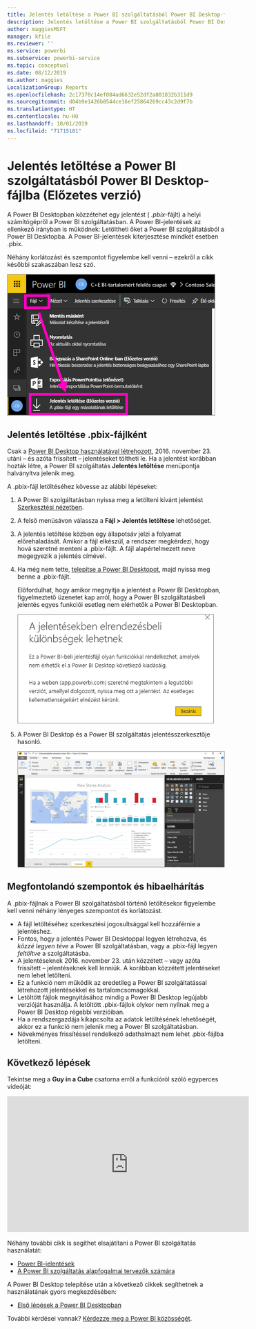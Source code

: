 ```yaml
---
title: Jelentés letöltése a Power BI szolgáltatásból Power BI Desktop-fájlba (Előzetes verzió)
description: Jelentés letöltése a Power BI szolgáltatásból Power BI Desktop-fájlba
author: maggiesMSFT
manager: kfile
ms.reviewer: ''
ms.service: powerbi
ms.subservice: powerbi-service
ms.topic: conceptual
ms.date: 08/12/2019
ms.author: maggies
LocalizationGroup: Reports
ms.openlocfilehash: 2c17378c14ef084ad6632e52df2a801832b311d9
ms.sourcegitcommit: d04b9e1426b8544ce16ef25864269cc43c2d9f7b
ms.translationtype: HT
ms.contentlocale: hu-HU
ms.lasthandoff: 10/01/2019
ms.locfileid: "71715181"
---
```

# <a name="download-a-report-from-the-power-bi-service-to-power-bi-desktop-preview"></a>Jelentés letöltése a Power BI szolgáltatásból Power BI Desktop-fájlba (Előzetes verzió)
A Power BI Desktopban közzétehet egy jelentést ( *.pbix*-fájlt) a helyi számítógépről a Power BI szolgáltatásban. A Power BI-jelentések az ellenkező irányban is működnek: Letöltheti őket a Power BI szolgáltatásból a Power BI Desktopba. A Power BI-jelentések kiterjesztése mindkét esetben .pbix.

Néhány korlátozást és szempontot figyelembe kell venni – ezekről a cikk későbbi szakaszában lesz szó.

![Fájl legördülő menü](media/service-export-to-pbix/power-bi-file-export.png)

## <a name="download-the-report-as-a-pbix-file"></a>Jelentés letöltése .pbix-fájlként

Csak a [Power BI Desktop használatával létrehozott](/learn/modules/publish-share-power-bi/2-publish-reports), 2016. november 23. utáni – és azóta frissített – jelentéseket töltheti le. Ha a jelentést korábban hozták létre, a Power BI szolgáltatás **Jelentés letöltése** menüpontja halványítva jelenik meg.

A .pbix-fájl letöltéséhez kövesse az alábbi lépéseket:

1. A Power BI szolgáltatásban nyissa meg a letölteni kívánt jelentést [Szerkesztési nézetben](https://docs.microsoft.com/power-bi/service-interact-with-a-report-in-editing-view).

2. A felső menüsávon válassza a **Fájl > Jelentés letöltése** lehetőséget.
   
3. A jelentés letöltése közben egy állapotsáv jelzi a folyamat előrehaladását. Amikor a fájl elkészül, a rendszer megkérdezi, hogy hová szeretné menteni a .pbix-fájlt. A fájl alapértelmezett neve megegyezik a jelentés címével.
   
4. Ha még nem tette, [telepítse a Power BI Desktopot](desktop-get-the-desktop.md), majd nyissa meg benne a .pbix-fájlt.
   
    Előfordulhat, hogy amikor megnyitja a jelentést a Power BI Desktopban, figyelmeztető üzenetet kap arról, hogy a Power BI szolgáltatásbeli jelentés egyes funkciói esetleg nem elérhetők a Power BI Desktopban.
   
    ![Figyelmeztető párbeszédpanel](media/service-export-to-pbix/power-bi-export-to-pbix_2.png)

5. A Power BI Desktop és a Power BI szolgáltatás jelentésszerkesztője hasonló.  
   
    ![A Power BI Desktop jelentésszerkesztője](media/service-export-to-pbix/power-bi-desktop.png)

## <a name="considerations-and-troubleshooting"></a>Megfontolandó szempontok és hibaelhárítás
A .pbix-fájlnak a Power BI szolgáltatásból történő letöltésekor figyelembe kell venni néhány lényeges szempontot és korlátozást.

* A fájl letöltéséhez szerkesztési jogosultsággal kell hozzáférnie a jelentéshez.
* Fontos, hogy a jelentés Power BI Desktoppal legyen létrehozva, és *közzé legyen téve* a Power BI szolgáltatásban, vagy a .pbix-fájl legyen *feltöltve* a szolgáltatásba.
* A jelentéseknek 2016. november 23. után közzétett – vagy azóta frissített – jelentéseknek kell lenniük. A korábban közzétett jelentéseket nem lehet letölteni.
* Ez a funkció nem működik az eredetileg a Power BI szolgáltatással létrehozott jelentésekkel és tartalomcsomagokkal.
* Letöltött fájlok megnyitásához mindig a Power BI Desktop legújabb verzióját használja. A letöltött .pbix-fájlok olykor nem nyílnak meg a Power BI Desktop régebbi verzióiban.
* Ha a rendszergazdája kikapcsolta az adatok letöltésének lehetőségét, akkor ez a funkció nem jelenik meg a Power BI szolgáltatásban.
* Növekményes frissítéssel rendelkező adathalmazt nem lehet .pbix-fájlba letölteni.

## <a name="next-steps"></a>Következő lépések
Tekintse meg a **Guy in a Cube** csatorna erről a funkcióról szóló egyperces videóját:

<iframe width="560" height="315" src="https://www.youtube.com/embed/ymWqU5jiUl0" frameborder="0" allowfullscreen></iframe>

Néhány további cikk is segíthet elsajátítani a Power BI szolgáltatás használatát:

* [Power BI-jelentések](consumer/end-user-reports.md)
* [A Power BI szolgáltatás alapfogalmai tervezők számára](service-basic-concepts.md)

A Power BI Desktop telepítése után a következő cikkek segíthetnek a használatának gyors megkezdésében:

* [Első lépések a Power BI Desktopban](desktop-getting-started.md)

További kérdései vannak? [Kérdezze meg a Power BI közösségét](http://community.powerbi.com/).

